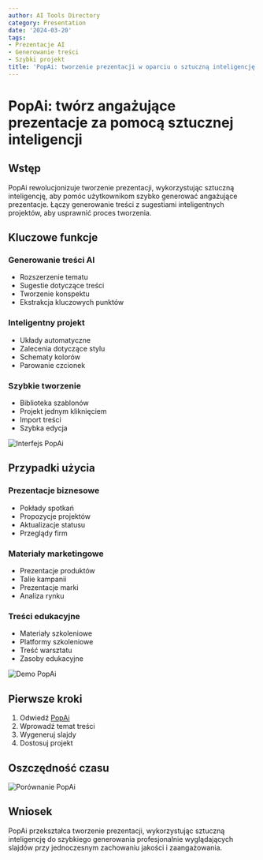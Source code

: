 ```yaml
---
author: AI Tools Directory
category: Presentation
date: '2024-03-20'
tags:
- Prezentacje AI
- Generowanie treści
- Szybki projekt
title: 'PopAi: tworzenie prezentacji w oparciu o sztuczną inteligencję'
---
```


# PopAi: twórz angażujące prezentacje za pomocą sztucznej inteligencji

## Wstęp

PopAi rewolucjonizuje tworzenie prezentacji, wykorzystując sztuczną inteligencję, aby pomóc użytkownikom szybko generować angażujące prezentacje. Łączy generowanie treści z sugestiami inteligentnych projektów, aby usprawnić proces tworzenia.

## Kluczowe funkcje

### Generowanie treści AI
- Rozszerzenie tematu
- Sugestie dotyczące treści
- Tworzenie konspektu
- Ekstrakcja kluczowych punktów

### Inteligentny projekt
- Układy automatyczne
- Zalecenia dotyczące stylu
- Schematy kolorów
- Parowanie czcionek

### Szybkie tworzenie
- Biblioteka szablonów
- Projekt jednym kliknięciem
- Import treści
- Szybka edycja

![Interfejs PopAi](/imgs/popai/interface.jpg)

## Przypadki użycia

### Prezentacje biznesowe
- Pokłady spotkań
- Propozycje projektów
- Aktualizacje statusu
- Przeglądy firm

### Materiały marketingowe
- Prezentacje produktów
- Talie kampanii
- Prezentacje marki
- Analiza rynku

### Treści edukacyjne
- Materiały szkoleniowe
- Platformy szkoleniowe
- Treść warsztatu
- Zasoby edukacyjne

![Demo PopAi](/imgs/popai/demo.jpg)

## Pierwsze kroki

1. Odwiedź [PopAi](https://pop.ai)
2. Wprowadź temat treści
3. Wygeneruj slajdy
4. Dostosuj projekt

## Oszczędność czasu

![Porównanie PopAi](/imgs/popai/comparison.jpg)

## Wniosek

PopAi przekształca tworzenie prezentacji, wykorzystując sztuczną inteligencję do szybkiego generowania profesjonalnie wyglądających slajdów przy jednoczesnym zachowaniu jakości i zaangażowania.